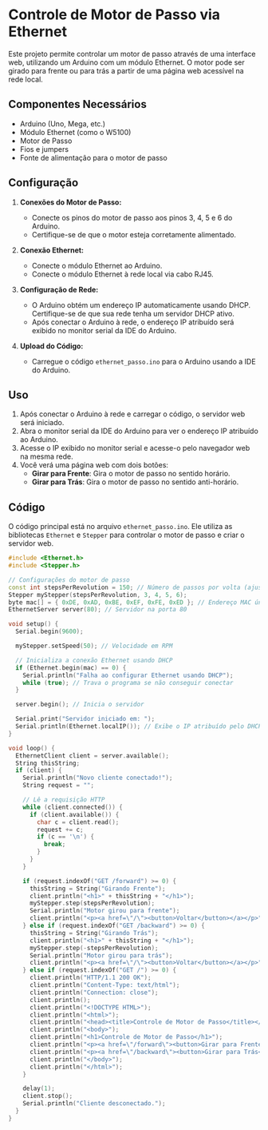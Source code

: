 # Controle de Motor de Passo via Ethernet

Este projeto permite controlar um motor de passo através de uma interface web, utilizando um Arduino com um módulo Ethernet. O motor pode ser girado para frente ou para trás a partir de uma página web acessível na rede local.

## Componentes Necessários

- Arduino (Uno, Mega, etc.)
- Módulo Ethernet (como o W5100)
- Motor de Passo
- Fios e jumpers
- Fonte de alimentação para o motor de passo

## Configuração

1. **Conexões do Motor de Passo:**
   - Conecte os pinos do motor de passo aos pinos 3, 4, 5 e 6 do Arduino.
   - Certifique-se de que o motor esteja corretamente alimentado.

2. **Conexão Ethernet:**
   - Conecte o módulo Ethernet ao Arduino.
   - Conecte o módulo Ethernet à rede local via cabo RJ45.

3. **Configuração de Rede:**
   - O Arduino obtém um endereço IP automaticamente usando DHCP. Certifique-se de que sua rede tenha um servidor DHCP ativo.
   - Após conectar o Arduino à rede, o endereço IP atribuído será exibido no monitor serial da IDE do Arduino.

4. **Upload do Código:**
   - Carregue o código `ethernet_passo.ino` para o Arduino usando a IDE do Arduino.

## Uso

1. Após conectar o Arduino à rede e carregar o código, o servidor web será iniciado.
2. Abra o monitor serial da IDE do Arduino para ver o endereço IP atribuído ao Arduino.
3. Acesse o IP exibido no monitor serial e acesse-o pelo navegador web na mesma rede.
4. Você verá uma página web com dois botões:
   - **Girar para Frente**: Gira o motor de passo no sentido horário.
   - **Girar para Trás**: Gira o motor de passo no sentido anti-horário.

## Código

O código principal está no arquivo `ethernet_passo.ino`. Ele utiliza as bibliotecas `Ethernet` e `Stepper` para controlar o motor de passo e criar o servidor web.

```cpp
#include <Ethernet.h>
#include <Stepper.h>

// Configurações do motor de passo
const int stepsPerRevolution = 150; // Número de passos por volta (ajuste conforme seu motor)
Stepper myStepper(stepsPerRevolution, 3, 4, 5, 6);
byte mac[] = { 0xDE, 0xAD, 0xBE, 0xEF, 0xFE, 0xED }; // Endereço MAC único
EthernetServer server(80); // Servidor na porta 80

void setup() {
  Serial.begin(9600);

  myStepper.setSpeed(50); // Velocidade em RPM

  // Inicializa a conexão Ethernet usando DHCP
  if (Ethernet.begin(mac) == 0) {
    Serial.println("Falha ao configurar Ethernet usando DHCP");
    while (true); // Trava o programa se não conseguir conectar
  }

  server.begin(); // Inicia o servidor

  Serial.print("Servidor iniciado em: ");
  Serial.println(Ethernet.localIP()); // Exibe o IP atribuído pelo DHCP
}

void loop() {
  EthernetClient client = server.available();
  String thisString;
  if (client) {
    Serial.println("Novo cliente conectado!");
    String request = "";

    // Lê a requisição HTTP
    while (client.connected()) {
      if (client.available()) {
        char c = client.read();
        request += c;
        if (c == '\n') { 
          break;
        }
      }
    }

    if (request.indexOf("GET /forward") >= 0) {
      thisString = String("Girando Frente");
      client.println("<h1>" + thisString + "</h1>");
      myStepper.step(stepsPerRevolution);
      Serial.println("Motor girou para frente");
      client.println("<p><a href=\"/\"><button>Voltar</button></a></p>");
    } else if (request.indexOf("GET /backward") >= 0) {
      thisString = String("Girando Trás");
      client.println("<h1>" + thisString + "</h1>");
      myStepper.step(-stepsPerRevolution);
      Serial.println("Motor girou para trás");
      client.println("<p><a href=\"/\"><button>Voltar</button></a></p>");
    } else if (request.indexOf("GET /") >= 0) {
      client.println("HTTP/1.1 200 OK");
      client.println("Content-Type: text/html");
      client.println("Connection: close");
      client.println();
      client.println("<!DOCTYPE HTML>");
      client.println("<html>");
      client.println("<head><title>Controle de Motor de Passo</title></head>");
      client.println("<body>");
      client.println("<h1>Controle de Motor de Passo</h1>");
      client.println("<p><a href=\"/forward\"><button>Girar para Frente</button></a></p>");
      client.println("<p><a href=\"/backward\"><button>Girar para Trás</button></a></p>");
      client.println("</body>");
      client.println("</html>");
    }

    delay(1);
    client.stop();
    Serial.println("Cliente desconectado.");
  }
}
